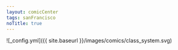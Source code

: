 ```yaml
---
layout: comicCenter
tags: sanFrancisco
noTitle: true
---
```


![_config.yml]({{ site.baseurl }}/images/comics/class_system.svg)
